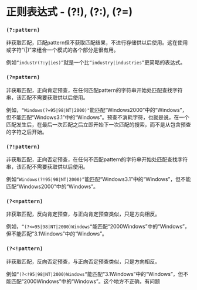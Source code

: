 # 正则表达式 - (?!), (?:), (?=)

### `(?:pattern) ` 

 非获取匹配，匹配pattern但不获取匹配结果，不进行存储供以后使用。这在使用或字符“(|)”来组合一个模式的各个部分是很有用。 
 
 例如`“industr(?:y|ies)”`就是一个比`“industry|industries”`更简略的表达式。 

### `(?=pattern)`  

 非获取匹配，正向肯定预查，在任何匹配pattern的字符串开始处匹配查找字符串，该匹配不需要获取供以后使用。 
 
 例如，`“Windows(?=95|98|NT|2000)"`能匹配“Windows2000”中的“Windows”，但不能匹配“Windows3.1”中的“Windows”。预查不消耗字符，也就是说，在一个匹配发生后，在最后一次匹配之后立即开始下一次匹配的搜索，而不是从包含预查的字符之后开始。 

### `(?!pattern)` 

 非获取匹配，正向否定预查，在任何不匹配pattern的字符串开始处匹配查找字符串，该匹配不需要获取供以后使用。 
 
 例如`“Windows(?!95|98|NT|2000)”`能匹配“Windows3.1”中的“Windows”，但不能匹配“Windows2000”中的“Windows”。 

### `(?<=pattern)` 

 非获取匹配，反向肯定预查，与正向肯定预查类似，只是方向相反。 
 
 例如，`“(?<=95|98|NT|2000)Windows”`能匹配“2000Windows”中的“Windows”，但不能匹配“3.1Windows”中的“Windows”。 

### `(?<!pattern)` 

 非获取匹配，反向否定预查，与正向否定预查类似，只是方向相反。 
 
 例如`“(?<!95|98|NT|2000)Windows”`能匹配“3.1Windows”中的“Windows”，但不能匹配“2000Windows”中的“Windows”。这个地方不正确，有问题 
